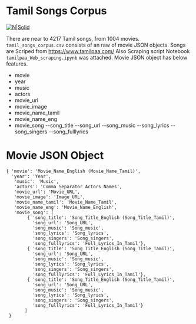 # Tamil Songs Corpus

[![N|Solid](https://www.tamilpaa.com/images/tamilpaa-logo.png)](https://www.tamilpaa.com/)

There are near to 4217 Tamil songs, from 1004 movies. `tamil_songs_corpus.csv` consists of an raw of movie JSON objects. Songs are Scriped from <https://www.tamilpaa.com/> Also Scraping script Notebook `tamilpaa_Web_scraping.ipynb` was attached. Movie JSON object has below features.
  - movie
  - year
  - music
  - actors 
  - movie_url 
  - movie_image 
  - movie_name_tamil 
  - movie_name_eng 
  - movie_song 
    --song_title
    --song_url
    --song_music
    --song_lyrics
    --song_singers
    --song_fulllyrics 

# Movie JSON Object
```
{ 'movie': 'Movie_Name_English (Movie_Name_Tamil)',
  'year': 'Year',
   'music': 'Music',
   'actors': 'Comma Separator Actors Names',
   'movie_url': 'Movie_URL',
   'movie_image': 'Image_URL',
   'movie_name_tamil': 'Movie_Name_Tamil',
   'movie_name_eng': 'Movie_Name_English',
   'movie_song': [
        { 'song_title': 'Song_Title_English (Song_Title_Tamil)',
          'song_url': 'Song_URL', 
          'song_music': 'Song_music',
          'song_lyrics': 'Song_lyrics',
          'song_singers': 'Song_singers',
          'song_fulllyrics': 'Full_Lyrics_In_Tamil'},
        { 'song_title': 'Song_Title_English (Song_Title_Tamil)',
          'song_url': 'Song_URL', 
          'song_music': 'Song_music',
          'song_lyrics': 'Song_lyrics',
          'song_singers': 'Song_singers',
          'song_fulllyrics': 'Full_Lyrics_In_Tamil'},
        { 'song_title': 'Song_Title_English (Song_Title_Tamil)',
          'song_url': 'Song_URL', 
          'song_music': 'Song_music',
          'song_lyrics': 'Song_lyrics',
          'song_singers': 'Song_singers',
          'song_fulllyrics': 'Full_Lyrics_In_Tamil'}
       ]
 }
 ```


